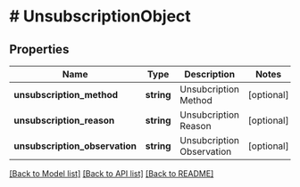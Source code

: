 # # UnsubscriptionObject

## Properties

Name | Type | Description | Notes
------------ | ------------- | ------------- | -------------
**unsubscription_method** | **string** | Unsubcription Method | [optional] 
**unsubscription_reason** | **string** | Unsubcription Reason | [optional] 
**unsubscription_observation** | **string** | Unsubcription Observation | [optional] 

[[Back to Model list]](../../README.md#documentation-for-models) [[Back to API list]](../../README.md#documentation-for-api-endpoints) [[Back to README]](../../README.md)


